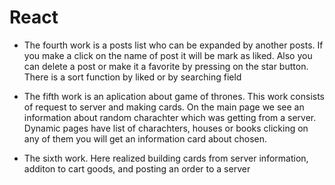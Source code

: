# React

* The fourth work is a posts list who can be expanded by another posts.
If you make a click on the name of post it will be mark as liked. Also you can delete a post or make it a favorite by pressing on the star button.
There is a sort function by liked or by searching field

* The fifth work is an aplication about game of thrones. This work consists of request to server and making cards. On the main page we see an information about random charachter which was getting from a server. Dynamiс pages have list of charachters, houses or books clicking on any of them you will get an information card about chosen.

* The sixth work. Here realized building cards from server information, additon to cart goods, and posting an order to a server
